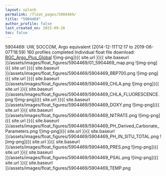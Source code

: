 ```yaml
---
layout: splash
permalink: /float_pages/5904469/
title: "5904469"
author_profile: false
last_created_on: 2025-09-26
toc: false
---
```

 
5904469: UW, SOCCOM, Argo equivalent (2014-12-11T12:17 to 2019-06-07T18:59)
160 profiles completed
Individual float file download: [BGC_Argo_Plus_Global](https://ftp.soest.hawaii.edu/bgc_argo_plus/Individual_Floats/outliers_removed/5904469_Sprof_processed.nc)
![img-png]({{ site.url }}{{ site.baseurl }}/assets/images/float_figures/5904469/01_5904469_map.png
![img-png]({{ site.url }}{{ site.baseurl }}/assets/images/float_figures/5904469/5904469_BBP700.png
![img-png]({{ site.url }}{{ site.baseurl }}/assets/images/float_figures/5904469/5904469_CHLA.png
![img-png]({{ site.url }}{{ site.baseurl }}/assets/images/float_figures/5904469/5904469_CHLA_FLUORESCENCE.png
![img-png]({{ site.url }}{{ site.baseurl }}/assets/images/float_figures/5904469/5904469_DOXY.png
![img-png]({{ site.url }}{{ site.baseurl }}/assets/images/float_figures/5904469/5904469_NITRATE.png
![img-png]({{ site.url }}{{ site.baseurl }}/assets/images/float_figures/5904469/5904469_PH_Derived_Carbonate_Parameters.png
![img-png]({{ site.url }}{{ site.baseurl }}/assets/images/float_figures/5904469/5904469_PH_IN_SITU_TOTAL.png
![img-png]({{ site.url }}{{ site.baseurl }}/assets/images/float_figures/5904469/5904469_PRES.png
![img-png]({{ site.url }}{{ site.baseurl }}/assets/images/float_figures/5904469/5904469_PSAL.png
![img-png]({{ site.url }}{{ site.baseurl }}/assets/images/float_figures/5904469/5904469_TEMP.png
